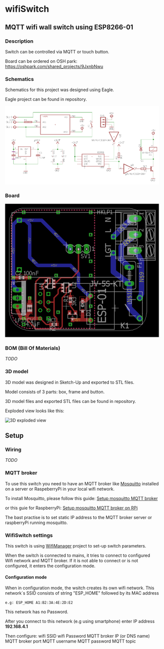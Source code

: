 # wifiSwitch

## MQTT wifi wall switch using ESP8266-01

### Description
Switch can be controlled via MQTT or touch button.

Board can be ordered on OSH park:
  https://oshpark.com/shared_projects/9JxnbNwu

### Schematics
Schematics for this project was designed using Eagle.

Eagle project can be found in repository.

![Eagle Scheme](/images/wifiSwitch_scheme.png?raw=true "Schematics")

### Board

![Eagle Board](/images/wifiSwitch_board.png?raw=true "Board")

### BOM (Bill Of Materials)
*TODO*

### 3D model
3D model was designed in Sketch-Up and exported to STL files.

Model consists of 3 parts: box, frame and button.

3D model files and exported STL files can be found in repository.

Exploded view looks like this:

![3D exploded view](/images/èxploded.png?raw=true "3D exploded")

## Setup

### Wiring
*TODO*

### MQTT broker
To use this switch you need to have an MQTT broker like [Mosquitto](https://mosquitto.org/) installed on a server or RaspeberryPi in your local wifi network.

To install Mosquitto, please follow this guide: [Setup mosquitto MQTT broker](https://www.digitalocean.com/community/tutorials/how-to-install-and-secure-the-mosquitto-mqtt-messaging-broker-on-ubuntu-16-04)

or this guie for RaspberryPi: [Setup mosquitto MQTT broker on RPi](http://www.instructables.com/id/Installing-MQTT-BrokerMosquitto-on-Raspberry-Pi/)

The bast practise is to set static IP address to the MQTT broker server or raspberryPi running mosquitto.

### WifiSwitch settings
This switch is using [WifiManager](https://github.com/tzapu/WiFiManager) project to set-up switch parameters.

When the switch is connected to mains, it tries to connect to configured Wifi network and MQTT broker. If it is not able to connect or is not configured, it enters the configuration mode.

#### Configuration mode
  When in configuration mode, the wsitch creates its own wifi network.
  This network`s SSID consists of string "ESP_HOME" followed by its MAC address 
  
    e.g: ESP_HOME A1:B2:3A:4E:2D:E2
    
  This network has no Password.
  
  After you connect to this network (e.g using smartphone) enter IP address **192.168.4.1**
  
  Then configure:
    wifi SSID
    wifi Password
    MQTT broker IP (or DNS name)
    MQTT broker port
    MQTT username
    MQTT password
    MQTT topic
    
